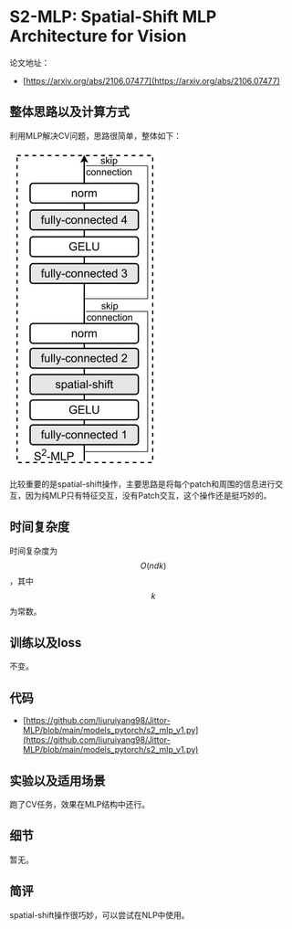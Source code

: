 # S2-MLP: Spatial-Shift MLP Architecture for Vision

论文地址：

- [https://arxiv.org/abs/2106.07477](https://arxiv.org/abs/2106.07477)



## 整体思路以及计算方式

利用MLP解决CV问题，思路很简单，整体如下：

![](../.Photo/FFN/1.jpg)

比较重要的是spatial-shift操作，主要思路是将每个patch和周围的信息进行交互，因为纯MLP只有特征交互，没有Patch交互，这个操作还是挺巧妙的。



## 时间复杂度

时间复杂度为$$O(ndk)$$，其中$$k$$为常数。



## 训练以及loss

不变。



## 代码

- [https://github.com/liuruiyang98/Jittor-MLP/blob/main/models_pytorch/s2_mlp_v1.py](https://github.com/liuruiyang98/Jittor-MLP/blob/main/models_pytorch/s2_mlp_v1.py)



## 实验以及适用场景

跑了CV任务，效果在MLP结构中还行。



## 细节

暂无。



## 简评

spatial-shift操作很巧妙，可以尝试在NLP中使用。
